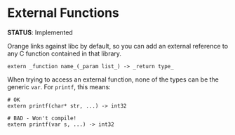 # External Functions
**STATUS**: Implemented

Orange links against libc by default, so you can add an external reference to any C function contained in that library.

`extern _function name_(_param list_) -> _return type_` 

When trying to access an external function, none of the types can be the generic `var`. For `printf`, this means:

``` 
# OK
extern printf(char* str, ...) -> int32 

# BAD - Won't compile!
extern printf(var s, ...) -> int32
```
